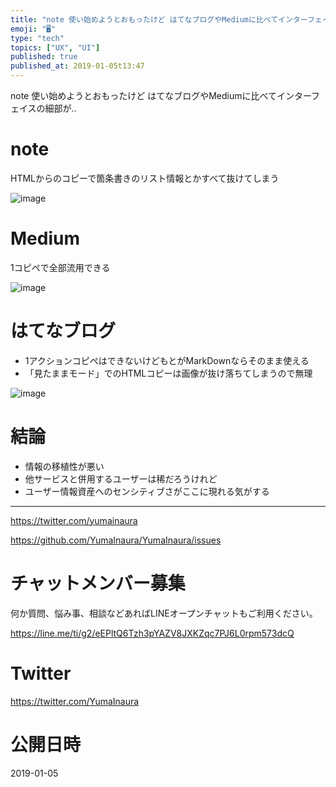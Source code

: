 ```yaml
---
title: "note 使い始めようとおもったけど はてなブログやMediumに比べてインターフェイスの細部が‥"
emoji: "🖥"
type: "tech"
topics: ["UX", "UI"]
published: true
published_at: 2019-01-05t13:47
---
```


note 使い始めようとおもったけど はてなブログやMediumに比べてインターフェイスの細部が‥

# note

HTMLからのコピーで箇条書きのリスト情報とかすべて抜けてしまう

![image](https://user-images.githubusercontent.com/13635059/50720390-d3e8fa80-10ef-11e9-849c-8490c3964216.png)

# Medium

1コピペで全部流用できる

![image](https://user-images.githubusercontent.com/13635059/50720394-e95e2480-10ef-11e9-9c9d-af658c79c2cd.png)

# はてなブログ

- 1アクションコピペはできないけどもとがMarkDownならそのまま使える
- 「見たままモード」でのHTMLコピーは画像が抜け落ちてしまうので無理

![image](https://user-images.githubusercontent.com/13635059/50720400-085cb680-10f0-11e9-9512-544ae4e52af5.png)


# 結論

- 情報の移植性が悪い
- 他サービスと併用するユーザーは稀だろうけれど
- ユーザー情報資産へのセンシティブさがここに現れる気がする

---

https://twitter.com/yumainaura

https://github.com/YumaInaura/YumaInaura/issues










<!-- Update From Qiita API -->

# チャットメンバー募集


何か質問、悩み事、相談などあればLINEオープンチャットもご利用ください。

https://line.me/ti/g2/eEPltQ6Tzh3pYAZV8JXKZqc7PJ6L0rpm573dcQ





# Twitter


https://twitter.com/YumaInaura


<!-- Update From Qiita API -->



# 公開日時

2019-01-05
